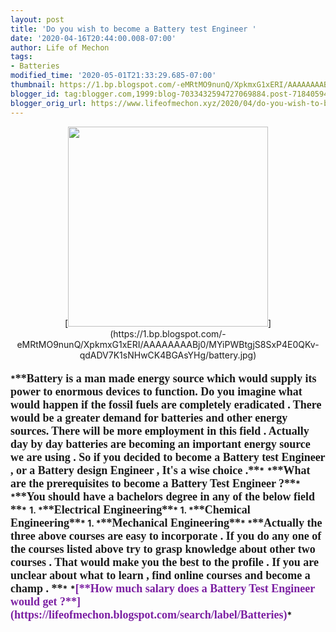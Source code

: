```yaml
---
layout: post
title: 'Do you wish to become a Battery test Engineer '
date: '2020-04-16T20:44:00.008-07:00'
author: Life of Mechon
tags:
- Batteries
modified_time: '2020-05-01T21:33:29.685-07:00'
thumbnail: https://1.bp.blogspot.com/-eMRtMO9nunQ/XpkmxG1xERI/AAAAAAAABj0/MYiPWBtgjS8SxP4E0QKv-qdADV7K1sNHwCK4BGAsYHg/s72-c/battery.jpg
blogger_id: tag:blogger.com,1999:blog-7033432594727069884.post-7184059426220465092
blogger_orig_url: https://www.lifeofmechon.xyz/2020/04/do-you-wish-to-become-battery-test.html
---
```


<div class="separator" style="clear: both; text-align: center;">[<img 
border="0" data-original-height="500" data-original-width="750" 
src="https://1.bp.blogspot.com/-eMRtMO9nunQ/XpkmxG1xERI/AAAAAAAABj0/MYiPWBtgjS8SxP4E0QKv-qdADV7K1sNHwCK4BGAsYHg/s320/battery.jpg" 
width="320" 
/>](https://1.bp.blogspot.com/-eMRtMO9nunQ/XpkmxG1xERI/AAAAAAAABj0/MYiPWBtgjS8SxP4E0QKv-qdADV7K1sNHwCK4BGAsYHg/battery.jpg)<div 
class="separator" style="clear: both; text-align: center;"> 
<h4 style="text-align: left;">*<font face="times" size="4">**Battery is a man 
made energy source which would supply its power to enormous devices to 
function. Do you imagine what would happen if the fossil fuels are completely 
eradicated . There would be a greater demand for batteries and other energy 
sources. There will be more employment in this field . Actually day by day 
batteries are becoming an important energy source we are using . So if you 
decided to become a Battery test Engineer , or a Battery design Engineer , 
It's a wise choice .**</font>*<i><font face="times" size="4"><b> 
</b></font></i>*<font face="times" size="4">**What are the prerequisites to 
become a Battery Test Engineer ?**</font>*<i><font face="times" size="4"><b> 
</b></font></i>*<font face="times" size="4">**You should have a bachelors 
degree in any of the below field **</font>*<i><font face="times" size="4"><b> 
</b></font></i>1. *<font face="times" size="4">**Electrical 
Engineering**</font>* 
1. *<font face="times" size="4">**Chemical Engineering**</font>* 
1. *<font face="times" size="4">**Mechanical Engineering**</font>* 
<i><font face="times" size="4"><b> 
</b></font></i>*<font face="times" size="4">**Actually the three above courses 
are easy to incorporate . If you do any one of the courses listed above try to 
grasp knowledge about other two courses . That would make you the best to the 
profile . If you are unclear about what to learn , find online courses and 
become a champ . **</font>*<i><font face="times" size="4"><b> 
</b></font></i>*<font color="#7b1fa2" face="times" size="4">[**How much salary 
does  a Battery Test Engineer would get  
?**](https://lifeofmechon.blogspot.com/search/label/Batteries)</font>*</h4><div 
style="text-align: left;"><font size="4"> 
</font><div style="text-align: left;"> 
<div style="text-align: left;"> 
<div style="text-align: left;"> 
